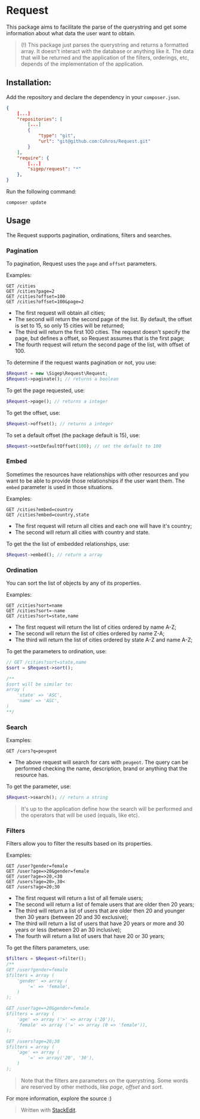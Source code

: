 # Request
This package aims to facilitate the parse of the querystring and get some information about what data the user want to obtain.

> (!) This package just parses the querystring and returns a formatted array. It doesn't interact with the database or anything like it. The data that will be returned and the application of the filters, orderings, etc, depends of the implementation of the application.

## Installation:
Add the repository and declare the dependency in your `composer.json`.

```json
{
    [...]
    "repositories": [
        [...]
        {
            "type": "git",
            "url": "git@github.com:Cohros/Request.git"
        }
    ],
    "require": {
        [...]
        "sigep/request": "*"
    },
}
```

Run the following command:

```
composer update
```

## Usage
The Request supports pagination, ordinations, filters and searches.


### Pagination
To pagination, Request uses the `page` and `offset` parameters.

Examples:

```
GET /cities
GET /cities?page=2
GET /cities?offset=100
GET /cities?offset=100&page=2
```

- The first request will obtain all cities;
- The second will return the second page of the list. By default, the offset is set to 15, so only 15 cities will be returned;
- The third will return the first 100 cities. The request doesn't specify the page, but defines a offset, so Request assumes that is the first page;
- The fourth request will return the second page of the list, with offset of 100.

To determine if the request wants pagination or not, you use:

```php
$Request = new \Sigep\Request\Request;
$Request->paginate(); // returns a boolean
```

To get the page requested, use:

```php
$Request->page(); // returns a integer
```

To get the offset, use:
```php
$Request->offset(); // returns a integer
```

To set a default offset (the package default is 15), use:
```php
$Request->setDefaultOffset(100); // set the default to 100
```

### Embed
Sometimes the resources have relationships with other resources and you want to be able to provide those relationships if the user want them. The `embed` parameter is used in those situations.

Examples:
```
GET /cities?embed=country
GET /cities?embed=country,state
```

- The first request will return all cities and each one will have it's country;
- The second will return all cities with country and state.

To get the the list of embedded relationships, use:
```php
$Request->embed(); // return a array
```

### Ordination
You can sort the list of objects by any of its properties.

Examples:
```
GET /cities?sort=name
GET /cities?sort=-name
GET /cities?sort=state,name
```

- The first request will return the list of cities ordered by name A-Z;
- The second will return the list of cities ordered by name Z-A;
- The third will return the list of cities ordered by state A-Z and name A-Z;

To get the parameters to ordination, use:
```php
// GET /cities?sort=state,name
$sort = $Request->sort();

/**
$sort will be similar to:
array (
    'state' => 'ASC',
    'name' => 'ASC',
)
**/
```

### Search

Examples:

```
GET /cars?q=peugeot
```

- The above request will search for cars with `peugeot`. The query can be performed checking the name, description, brand or anything that the resource has.

To get the parameter, use:
```php
$Request->search(); // return a string
```

> It's up to the application define how the search will be performed and the operators that will be used (equals, like etc).

### Filters
Filters allow you to filter the results based on its properties.

Examples:
```
GET /user?gender=female
GET /user?age=>20&gender=female
GET /user?age=>20,<30
GET /users?age=20>,30<
GET /users?age=20;30
```

- The first request will return a list of all female users;
- The second will return a list of female users that are older then 20 years;
- The third will return a list of users that are older then 20 and younger then 30 years (between 20 and 30 exclusive);
- The third will return a list of users that have 20 years or more and 30 years or less (between 20 an 30 inclusive);
- The fourth will return a list of users that have 20 or 30 years;

To get the filters parameters, use:
```php
$filters = $Request->filter();
/**
GET /user?gender=female
$filters = array (
    'gender' => array (
        '=' => 'female',
    )
);

GET /user?age=+20&gender=female
$filters = array (
    'age' => array ('>' => array ('20')),
    'female' => array ('=' => array (0 => 'female')),
);

GET /users?age=20;30
$filters = array (
    'age' => array (
        '=' => array('20', '30'),
    )
);
```

> Note that the filters are parameters on the querystring. Some words are reserved by other methods, like *page*, *offset* and *sort*.

For more information, explore the source :)

> Written with [StackEdit](https://stackedit.io/).